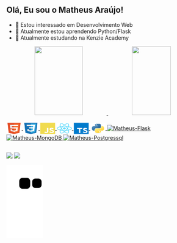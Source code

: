 ## Olá, Eu sou o Matheus Araújo!

- 👀 Estou interessado em Desenvolvimento Web
- 🌱 Atualmente estou aprendendo Python/Flask
- 💞️  Atualmente estudando na Kenzie Academy                    

<div align="center">
  <a href="https://github.com/matheus-araujo-cunha">
  <img height="180em" width="50%" src="https://github-readme-stats.vercel.app/api?username=matheus-araujo-cunha&show_icons=true&theme=ocean_dark&include_all_commits=true&count_private=true"/>
  <img height="180em" width="45%" src="https://github-readme-stats.vercel.app/api/top-langs/?username=matheus-araujo-cunha&layout=compact&langs_count=7&theme=ocean_dark&count_private=true"/>
</div>
<div style="display: inline_block"><br>
<img align="center" alt="Matheus-HTML" height="30" width="40" src="https://raw.githubusercontent.com/devicons/devicon/master/icons/html5/html5-original.svg">
<img align="center" alt="Matheus-CSS" height="30" width="40" src="https://raw.githubusercontent.com/devicons/devicon/master/icons/css3/css3-original.svg">
<img align="center" alt="Matheus-Js" height="30" width="40" src="https://raw.githubusercontent.com/devicons/devicon/master/icons/javascript/javascript-plain.svg">
<img align="center" alt="Matheus-React" height="30" width="40" src="https://raw.githubusercontent.com/devicons/devicon/master/icons/react/react-original.svg">
<img align="center" alt="Matheus-Ts" height="30" width="40" src="https://raw.githubusercontent.com/devicons/devicon/master/icons/typescript/typescript-plain.svg">
<img align="center" alt="Matheus-Python" height="30" width="40" src="https://raw.githubusercontent.com/devicons/devicon/master/icons/python/python-original.svg">
<img align="center" alt="Matheus-Flask" height="30" width="40" src="https://cdn.jsdelivr.net/gh/devicons/devicon/icons/flask/flask-original.svg" />
<img align="center" alt="Matheus-MongoDB" height="30" width="40" src="https://cdn.jsdelivr.net/gh/devicons/devicon/icons/mongodb/mongodb-original.svg" />
<img align="center" alt="Matheus-Postgressql" height="30" width="40" src="https://cdn.jsdelivr.net/gh/devicons/devicon/icons/postgresql/postgresql-original.svg" />
</div> 

          
  
  ##
  
<div>
<a href="https://www.linkedin.com/in/matheus-ara%C3%BAjo-108ab0213/" target="_blank"><img src="https://img.shields.io/badge/-LinkedIn-%230077B5?style=for-the-badge&logo=linkedin&logoColor=white" target="_blank"></a>
<a href="https://www.instagram.com/matheusaraujo_dev" target="_blank"><img src="https://img.shields.io/badge/-Instagram-%23E4405F?style=for-the-badge&logo=instagram&logoColor=white" target="_blank"></a>
</div>
  
![Snake animation](https://github.com/matheus-araujo-cunha/Matheus-Araujo-Cunha/blob/output/github-contribution-grid-snake.svg)  
 
<!---
Matheus-Araujo-Cunha/Matheus-Araujo-Cunha is a ✨ special ✨ repository because its `README.md` (this file) appears on your GitHub profile.
You can click the Preview link to take a look at your changes.
--->
